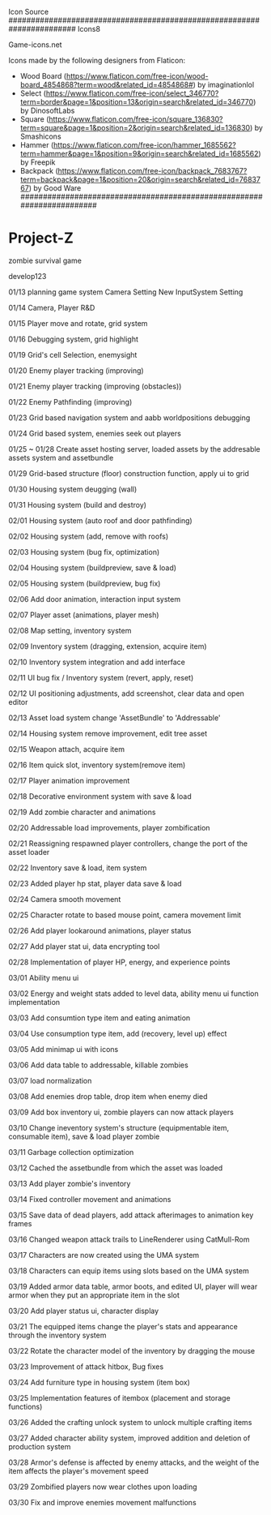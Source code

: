 Icon Source
#######################################################################
Icons8

Game-icons.net

Icons made by the following designers from Flaticon:

- Wood Board (https://www.flaticon.com/free-icon/wood-board_4854868?term=wood&related_id=4854868#) by imaginationlol
- Select (https://www.flaticon.com/free-icon/select_346770?term=border&page=1&position=13&origin=search&related_id=346770) by DinosoftLabs
- Square (https://www.flaticon.com/free-icon/square_136830?term=square&page=1&position=2&origin=search&related_id=136830) by Smashicons
- Hammer (https://www.flaticon.com/free-icon/hammer_1685562?term=hammer&page=1&position=9&origin=search&related_id=1685562) by Freepik
- Backpack (https://www.flaticon.com/free-icon/backpack_7683767?term=backpack&page=1&position=20&origin=search&related_id=7683767) by Good Ware
#######################################################################


# Project-Z
zombie survival game



develop123

01/13
planning game system
Camera Setting
New InputSystem Setting

01/14
Camera, Player R&D

01/15
Player move and rotate, grid system

01/16
Debugging system, grid highlight

01/19
Grid's cell Selection, enemysight

01/20
Enemy player tracking (improving)

01/21
Enemy player tracking (improving (obstacles))

01/22
Enemy Pathfinding (improving)

01/23
Grid based navigation system and aabb worldpositions debugging

01/24
Grid based system, enemies seek out players

01/25 ~ 01/28
Create asset hosting server, loaded assets by the addresable assets system and assetbundle 

01/29
Grid-based structure (floor) construction function, apply ui to grid

01/30
Housing system deugging (wall)

01/31
Housing system (build and destroy)

02/01
Housing system (auto roof and door pathfinding)

02/02
Housing system (add, remove with roofs)

02/03
Housing system (bug fix, optimization)

02/04
Housing system (buildpreview, save & load)

02/05
Housing system (buildpreview, bug fix)

02/06
Add door animation, interaction input system

02/07
Player asset (animations, player mesh)

02/08
Map setting, inventory system

02/09
Inventory system (dragging, extension, acquire item)

02/10
Inventory system integration and add interface

02/11
UI bug fix / Inventory system (revert, apply, reset)

02/12
UI positioning adjustments, add screenshot, clear data and open editor

02/13
Asset load system change 'AssetBundle' to 'Addressable'

02/14
Housing system remove improvement, edit tree asset 

02/15
Weapon attach, acquire item

02/16
Item quick slot, inventory system(remove item)

02/17
Player animation improvement

02/18
Decorative environment system with save & load

02/19
Add zombie character and animations

02/20
Addressable load improvements, player zombification

02/21
Reassigning respawned player controllers, change the port of the asset loader

02/22
Inventory save & load, item system

02/23
Added player hp stat, player data save & load

02/24
Camera smooth movement

02/25
Character rotate to based mouse point, camera movement limit

02/26
Add player lookaround animations, player status  

02/27
Add player stat ui, data encrypting tool

02/28
Implementation of player HP, energy, and experience points

03/01
Ability menu ui

03/02
Energy and weight stats added to level data, ability menu ui function implementation

03/03
Add consumtion type item and eating animation

03/04
Use consumption type item, add (recovery, level up) effect 

03/05
Add minimap ui with icons

03/06
Add data table to addressable, killable zombies

03/07
load normalization

03/08
Add enemies drop table, drop item when enemy died

03/09
Add box inventory ui, zombie players can now attack players

03/10
Change ineventory system's structure (equipmentable item, consumable item), save & load player zombie

03/11
Garbage collection optimization

03/12
Cached the assetbundle from which the asset was loaded

03/13
Add player zombie's inventory

03/14
Fixed controller movement and animations

03/15
Save data of dead players, add attack afterimages to animation key frames

03/16
Changed weapon attack trails to LineRenderer using CatMull-Rom

03/17
Characters are now created using the UMA system

03/18
Characters can equip items using slots based on the UMA system

03/19
Added armor data table, armor boots, and edited UI, player will wear armor when they put an appropriate item in the slot

03/20
Add player status ui, character display

03/21
The equipped items change the player's stats and appearance through the inventory system

03/22
Rotate the character model of the inventory by dragging the mouse

03/23
Improvement of attack hitbox, Bug fixes

03/24
Add furniture type in housing system (item box)

03/25
Implementation features of itembox (placement and storage functions)

03/26
Added the crafting unlock system to unlock multiple crafting items

03/27
Added character ability system, improved addition and deletion of production system

03/28
Armor's defense is affected by enemy attacks, and the weight of the item affects the player's movement speed

03/29
Zombified players now wear clothes upon loading

03/30
Fix and improve enemies movement malfunctions